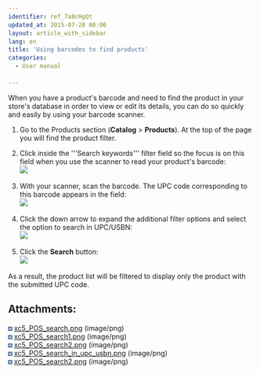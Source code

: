 ```yaml
---
identifier: ref_7a8cHgQt
updated_at: 2015-07-28 00:00
layout: article_with_sidebar
lang: en
title: 'Using barcodes to find products'
categories:
  - User manual

---
```



When you have a product's barcode and need to find the product in your store's database in order to view or edit its details, you can do so quickly and easily by using your barcode scanner.

1.  Go to the Products section (**Catalog** > **Products**). At the top of the page you will find the product filter.
2.  Click inside the '''Search keywords''' filter field so the focus is on this field when you use the scanner to read your product's barcode:  
    ![]({{site.baseurl}}/attachments/8750357/8718941.png?effects=drop-shadow)  

3.  With your scanner, scan the barcode. The UPC code corresponding to this barcode appears in the field:  
    ![]({{site.baseurl}}/attachments/8750357/8718942.png?effects=drop-shadow)  

4.  Click the down arrow to expand the additional filter options and select the option to search in UPC/USBN:  
    ![]({{site.baseurl}}/attachments/8750357/8718944.png?effects=drop-shadow)  

5.  Click the **Search** button:  
    ![]({{site.baseurl}}/attachments/8750357/8718943.png?effects=drop-shadow)  

As a result, the product list will be filtered to display only the product with the submitted UPC code.

## Attachments:

![](images/icons/bullet_blue.gif) [xc5_POS_search.png]({{site.baseurl}}/attachments/8750357/8718941.png) (image/png)  
![](images/icons/bullet_blue.gif) [xc5_POS_search1.png]({{site.baseurl}}/attachments/8750357/8718942.png) (image/png)  
![](images/icons/bullet_blue.gif) [xc5_POS_search2.png]({{site.baseurl}}/attachments/8750357/8718945.png) (image/png)  
![](images/icons/bullet_blue.gif) [xc5_POS_search_in_upc_usbn.png]({{site.baseurl}}/attachments/8750357/8718944.png) (image/png)  
![](images/icons/bullet_blue.gif) [xc5_POS_search2.png]({{site.baseurl}}/attachments/8750357/8718943.png) (image/png)